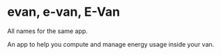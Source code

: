 # evan, e-van, E-Van

All names for the same app.

An app to help you compute and manage energy usage inside your van.

